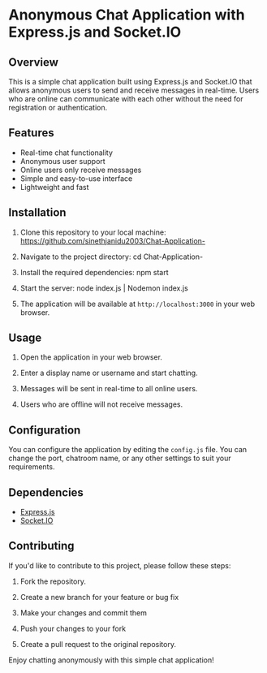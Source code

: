 # Anonymous Chat Application with Express.js and Socket.IO

## Overview

This is a simple chat application built using Express.js and Socket.IO that allows anonymous users to send and receive messages in real-time. Users who are online can communicate with each other without the need for registration or authentication.

## Features

- Real-time chat functionality
- Anonymous user support
- Online users only receive messages
- Simple and easy-to-use interface
- Lightweight and fast

## Installation

1. Clone this repository to your local machine:
    https://github.com/sinethjanidu2003/Chat-Application-

2. Navigate to the project directory:
    cd  Chat-Application-

3. Install the required dependencies:
    npm start

4. Start the server:
    node index.js | Nodemon index.js

5. The application will be available at `http://localhost:3000` in your web browser.

## Usage

1. Open the application in your web browser.

2. Enter a display name or username  and start chatting.

3. Messages will be sent in real-time to all online users.

4. Users who are offline will not receive messages.

## Configuration

You can configure the application by editing the `config.js` file. You can change the port, chatroom name, or any other settings to suit your requirements.

## Dependencies

- [Express.js](https://expressjs.com/)
- [Socket.IO](https://socket.io/)

## Contributing

If you'd like to contribute to this project, please follow these steps:

1. Fork the repository.

2. Create a new branch for your feature or bug fix

3. Make your changes and commit them

4. Push your changes to your fork


5. Create a pull request to the original repository.



Enjoy chatting anonymously with this simple chat application!

